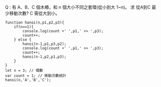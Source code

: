 Q : 
有 A、B、C 個木樁，和 n 個大小不同之套環(從小到大 1~n)。
求 從A到C 最少移動次數?
C 需從大到小。

```
function hanoi(n,p1,p2,p3){
    if(n==1){
        console.log(count +' ',p1,' >> ',p3);
        count++;
    } else {
        hanoi(n-1,p1,p3,p2);
        console.log(count +' ',p1,' >> ',p3);
        count++;
        hanoi(n-1,p2,p1,p3);
    }
}
let n = 3; // 環數
var count = 1; // 移動次數統計
hanoi(n,'A','B','C');
```

